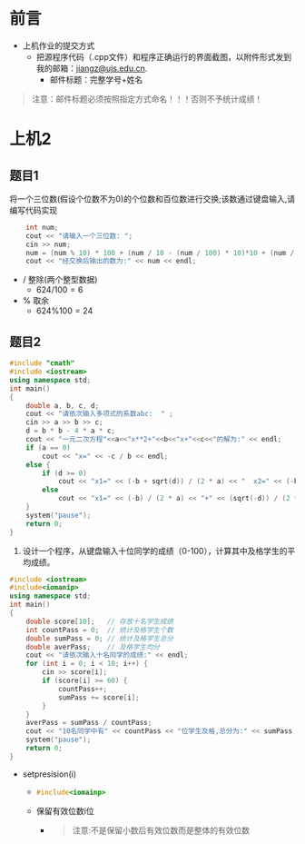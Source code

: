 # 前言
- 上机作业的提交方式
    - 把源程序代码（.cpp文件）和程序正确运行的界面截图，以附件形式发到我的邮箱：jiangz@ujs.edu.cn.
      - 邮件标题：完整学号+姓名
> 注意：邮件标题必须按照指定方式命名！！！否则不予统计成绩！
# 上机2
## 题目1
将一个三位数(假设个位数不为0)的个位数和百位数进行交换;该数通过键盘输入,请编写代码实现
```C++
	int num;
	cout << "请输入一个三位数: ";
	cin >> num;
	num = (num % 10) * 100 + (num / 10 - (num / 100) * 10)*10 + (num / 100);
	cout << "经交换后输出的数为:" << num << endl;
```
- / 整除(两个整型数据)
  - $624/100=6$
- % 取余
  - $624\%100=24$

## 题目2
```C++
#include "cmath"
#include <iostream>
using namespace std;
int main()
{
	double a, b, c, d;
	cout << "请依次输入多项式的系数abc:  " ;
	cin >> a >> b >> c;
	d = b * b - 4 * a * c;
	cout << "一元二次方程"<<a<<"x**2+"<<b<<"x+"<<c<<"的解为:" << endl;
	if (a == 0)
		cout << "x=" << -c / b << endl;
	else {
		if (d >= 0)
			cout << "x1=" << (-b + sqrt(d)) / (2 * a) << "  x2=" << (-b - sqrt(d)) / (2 * a) << endl;
		else
			cout << "x1=" << (-b) / (2 * a) << "+" << (sqrt(-d)) / (2 * a) << "i" << endl << "x2=" << (-b) / (2 * a) << "-" << (sqrt(-d)) / (2 * a) << "i" << endl;
	}
	system("pause");
	return 0;
}
```
1. 设计一个程序，从键盘输入十位同学的成绩（0-100），计算其中及格学生的平均成绩。
```C++
#include <iostream>
#include<iomanip>
using namespace std;
int main()
{
	double score[10];	// 存放十名学生成绩
	int countPass = 0;	// 统计及格学生个数
	double sumPass = 0;	// 统计及格学生总分
	double averPass;	// 及格学生均分
	cout << "请依次输入十名同学的成绩:" << endl;
	for (int i = 0; i < 10; i++) {
		cin >> score[i];
		if (score[i] >= 60) {
			countPass++;
			sumPass += score[i];
		}
	}
	averPass = sumPass / countPass;
	cout << "10名同学中有" << countPass << "位学生及格,总分为:" << sumPass << "及格学生均分为:" << setprecision(4) << averPass << endl;
	system("pause");
	return 0;
}
```
- setpresision(i)
  - ```C++
    #include<iomainp>
    ```
  - 保留有效位数i位
    - > 注意:不是保留小数后有效位数而是整体的有效位数
